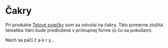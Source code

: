Čakry
=====

Pri produkte [Telové sviečky](../sviecky/telove-sviecky) som sa odvolal na čakry.
Táto pomerne zložitá tématika Vám bude predložená v prístupnej forme (o čo sa pokúšam).

Nech sa páči č a k r y...
